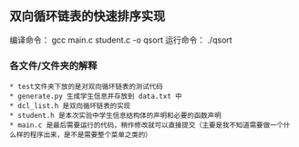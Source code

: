 ## 双向循环链表的快速排序实现

编译命令：
        gcc main.c student.c -o qsort
运行命令：
        ./qsort

### 各文件/文件夹的解释
    * test文件夹下放的是对双向循环链表的测试代码
    * generate.py 生成学生信息并存放到 data.txt 中
    * dcl_list.h 是双向循环链表的实现
    * student.h 是本次实验中学生信息结构体的声明和必要的函数声明
    * main.c 是最后需要运行的代码，稍作修改就可以直接提交（主要是我不知道需要做一个什么样的程序出来，是不是需要整个菜单之类的）